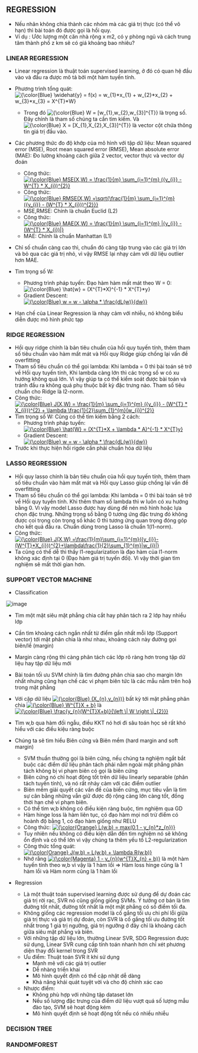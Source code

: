 ## REGRESSION
- Nếu nhãn không chia thành các nhóm mà các giá trị thực (có thể vô hạn) thì bài toán đó được gọi là hồi quy. 
- Ví dụ : Ước lượng một căn nhà rộng x m2, có y phòng ngủ và cách trung tâm thành phố z km sẽ có giá khoảng bao nhiêu?
### LINEAR REGRESSION
- Linear regression là thuật toán supervised learning, ở đó có quan hệ đầu vào và đầu ra được mô tả bởi một hàm tuyến tính. 

 - Phương trình tổng quát:  <img src="https://latex.codecogs.com/svg.latex?\inline&space;{\color{Blue}&space;\widehat{y}&space;=&space;f(x)&space;=&space;w_{1}*x_{1}&space;&plus;&space;w_{2}*x_{2}&space;&plus;&space;w_{3}*x_{3}&space;=&space;X^{T}*W}" title="{\color{Blue} \widehat{y} = f(x) = w_{1}*x_{1} + w_{2}*x_{2} + w_{3}*x_{3} = X^{T}*W}" />

      - Trong đó <img src="https://latex.codecogs.com/svg.latex?\inline&space;{\color{Blue}&space;W&space;=&space;[w_{1},w_{2},w_{3}]^{T}}" title="{\color{Blue} W = [w_{1},w_{2},w_{3}]^{T}}" /> là trọng số. Đây chính là tham số chúng ta cần tìm kiếm. Và <img src="https://latex.codecogs.com/svg.latex?\inline&space;{\color{Blue}&space;X&space;=&space;[X_{1},X_{2},X_{3}]^{T}}" title="{\color{Blue} X = [X_{1},X_{2},X_{3}]^{T}}" /> là vector cột chứa thông tin giá trị đầu vào. 
 
 - Các phương thức đo độ khớp của mô hình với tập dữ liệu: Mean squared error (MSE), Root mean squared error (RMSE), Mean absolute error (MAE): Đo lường khoảng cách giữa 2 vector, vector thực và vector dự đoán
   - Công thức: <a href="https://www.codecogs.com/eqnedit.php?latex=\inline&space;{\color{Blue}&space;MSE(X,W)&space;=&space;\frac{1}{m}&space;\sum_{i=1}^{m}&space;({y_{i}}&space;-&space;W^{T}&space;*&space;X_{i})^{2}}" target="_blank"><img src="https://latex.codecogs.com/svg.latex?\inline&space;{\color{Blue}&space;MSE(X,W)&space;=&space;\frac{1}{m}&space;\sum_{i=1}^{m}&space;({y_{i}}&space;-&space;W^{T}&space;*&space;X_{i})^{2}}" title="{\color{Blue} MSE(X,W) = \frac{1}{m} \sum_{i=1}^{m} ({y_{i}} - W^{T} * X_{i})^{2}}" /></a>
   - Công thức: <a href="https://www.codecogs.com/eqnedit.php?latex=\inline&space;{\color{Blue}&space;RMSE(X,W)&space;=\sqrt{\frac{1}{m}&space;\sum_{i=1}^{m}&space;({y_{i}}&space;-&space;(W^{T}&space;*&space;X_{i}))^{2}}}" target="_blank"><img src="https://latex.codecogs.com/svg.latex?\inline&space;{\color{Blue}&space;RMSE(X,W)&space;=\sqrt{\frac{1}{m}&space;\sum_{i=1}^{m}&space;({y_{i}}&space;-&space;(W^{T}&space;*&space;X_{i}))^{2}}}" title="{\color{Blue} RMSE(X,W) =\sqrt{\frac{1}{m} \sum_{i=1}^{m} ({y_{i}} - (W^{T} * X_{i}))^{2}}}" /></a>
   - MSE,RMSE: Chính là chuẩn Euclid (L2)
   - Công thức: <a href="https://www.codecogs.com/eqnedit.php?latex=\inline&space;{\color{Blue}&space;MAE(X,W)&space;=&space;\frac{1}{m}&space;\sum_{i=1}^{m}&space;|{y_{i}}&space;-&space;(W^{T}&space;*&space;X_{i})|}" target="_blank"><img src="https://latex.codecogs.com/svg.latex?\inline&space;{\color{Blue}&space;MAE(X,W)&space;=&space;\frac{1}{m}&space;\sum_{i=1}^{m}&space;|{y_{i}}&space;-&space;(W^{T}&space;*&space;X_{i})|}" title="{\color{Blue} MAE(X,W) = \frac{1}{m} \sum_{i=1}^{m} |{y_{i}} - (W^{T} * X_{i})|}" /></a>
   - MAE: Chính là chuẩn Manhattan (L1)
- Chỉ số chuẩn càng cao thì, chuẩn đó càng tập trung vào các giá trị lớn và bỏ qua các giá trị nhỏ, vì vậy RMSE lại nhạy cảm với dữ liệu outlier hơn MAE.
- Tìm trọng số W:
  - Phương trình pháp tuyến: Đạo hàm hàm mất mát theo W = 0: <img src="https://latex.codecogs.com/svg.latex?\inline&space;{\color{Blue}&space;\hat{w}&space;=&space;(X^{T}*X)^{-1}&space;*&space;X^{T}*y}" title="{\color{Blue} \hat{w} = (X^{T}*X)^{-1} * X^{T}*y}" />
  - Gradient Descent: <a href="https://www.codecogs.com/eqnedit.php?latex=\inline&space;{\color{Blue}&space;w&space;=&space;w&space;-&space;\alpha&space;*&space;\frac{dL(w)}{dw}}" target="_blank"><img src="https://latex.codecogs.com/svg.latex?\inline&space;{\color{Blue}&space;w&space;=&space;w&space;-&space;\alpha&space;*&space;\frac{dL(w)}{dw}}" title="{\color{Blue} w = w - \alpha * \frac{dL(w)}{dw}}" /></a>
- Hạn chế của Linear Regression là nhạy cảm với nhiễu, nó không biểu diễn được mô hình phức tạp 
### RIDGE REGRESSION
- Hồi quy ridge chính là bản tiêu chuẩn của hồi quy tuyến tính, thêm tham số tiêu chuẩn vào hàm mất mát và Hồi quy Ridge giúp chống lại vấn đề overfitting 
- Tham số tiêu chuẩn có thể gọi lambda: Khi lambda = 0 thì bài toán sẽ trở về Hồi quy tuyến tính, Khi lambda càng lớn thì các trọng số w có xu hướng không quá lớn. Vì vậy giúp ta có thể kiểm soát được bài toán và tránh đầu ra không quá phụ thuộc bất kỳ đặc trưng nào. Tham số tiêu chuẩn cho Ridge là l2-norm.
- Công thức: <a href="https://www.codecogs.com/eqnedit.php?latex=\inline&space;{\color{Blue}&space;J(X,W)&space;=&space;\frac{1}{m}&space;\sum_{i=1}^{m}&space;({y_{i}}&space;-&space;(W^{T}&space;*&space;X_{i}))^{2}&space;&plus;&space;\lambda&space;\frac{1}{2}\sum_{1}^{m}(w_{i})^{2}}" target="_blank"><img src="https://latex.codecogs.com/svg.latex?\inline&space;{\color{Blue}&space;J(X,W)&space;=&space;\frac{1}{m}&space;\sum_{i=1}^{m}&space;({y_{i}}&space;-&space;(W^{T}&space;*&space;X_{i}))^{2}&space;&plus;&space;\lambda&space;\frac{1}{2}\sum_{1}^{m}(w_{i})^{2}}" title="{\color{Blue} J(X,W) = \frac{1}{m} \sum_{i=1}^{m} ({y_{i}} - (W^{T} * X_{i}))^{2} + \lambda \frac{1}{2}\sum_{1}^{m}(w_{i})^{2}}" /></a>
- Tìm trọng số W: Cũng có thể tìm kiếm bằng 2 cách:
  -  Phương trình pháp tuyến: <a href="https://www.codecogs.com/eqnedit.php?latex=\inline&space;{\color{Blue}&space;\hat{W}&space;=&space;(X^{T}*X&space;&plus;&space;\lambda&space;*&space;A)^{-1}&space;*&space;X^{T}y}" target="_blank"><img src="https://latex.codecogs.com/svg.latex?\inline&space;{\color{Blue}&space;\hat{W}&space;=&space;(X^{T}*X&space;&plus;&space;\lambda&space;*&space;A)^{-1}&space;*&space;X^{T}y}" title="{\color{Blue} \hat{W} = (X^{T}*X + \lambda * A)^{-1} * X^{T}y}" /></a>
  -  Gradient Descent: <a href="https://www.codecogs.com/eqnedit.php?latex=\inline&space;{\color{Blue}&space;w&space;=&space;w&space;-&space;\alpha&space;*&space;\frac{dL(w)}{dw}}" target="_blank"><img src="https://latex.codecogs.com/svg.latex?\inline&space;{\color{Blue}&space;w&space;=&space;w&space;-&space;\alpha&space;*&space;\frac{dL(w)}{dw}}" title="{\color{Blue} w = w - \alpha * \frac{dL(w)}{dw}}" /></a>
- Trước khi thực hiện hồi rigde cần phải chuấn hóa dữ liệu
### LASSO REGRESSION
- Hồi quy lasso chính là bản tiêu chuẩn của hồi quy tuyến tính, thêm tham số tiêu chuẩn vào hàm mất mát và Hồi quy Lasso giúp chống lại vấn đề overfitting 
- Tham số tiêu chuẩn có thể gọi lambda: Khi lambda = 0 thì bài toán sẽ trở về Hồi quy tuyến tính. Khi thêm tham số lambda thì w luôn có xu hướng bằng 0. Vì vậy model Lasso được hay dùng để nén mô hình hoặc lựa chọn đặc trưng. Những trọng số bằng 0 tương ứng đặc trưng đó không được coi trọng còn trọng số khác 0 thì tương ứng quan trọng đóng góp cho kết quả đầu ra. Chuẩn dùng trong Lasso là chuẩn 1(l1-norm). 
- Công thức: <a href="https://www.codecogs.com/eqnedit.php?latex=\inline&space;{\color{Blue}&space;J(X,W)&space;=\frac{1}{m}\sum_{i=1}^{m}({y_{i}}-(W^{T}*X_{i}))^{2}&plus;\lambda\frac{1}{2}\sum_{1}^{m}|w_{i}|}" target="_blank"><img src="https://latex.codecogs.com/svg.latex?\inline&space;{\color{Blue}&space;J(X,W)&space;=\frac{1}{m}\sum_{i=1}^{m}({y_{i}}-(W^{T}*X_{i}))^{2}&plus;\lambda\frac{1}{2}\sum_{1}^{m}|w_{i}|}" title="{\color{Blue} J(X,W) =\frac{1}{m}\sum_{i=1}^{m}({y_{i}}-(W^{T}*X_{i}))^{2}+\lambda\frac{1}{2}\sum_{1}^{m}|w_{i}|}" /></a>
- Ta cũng có thể dễ thì thấy l1-regularization là đạo hàm của l1-norm không xác định tại 0 (Đạo hàm giá trị tuyến đối). Vì vậy thời gian tìm nghiệm sẽ mất thời gian hơn.
### SUPPORT VECTOR MACHINE
- Classification

![image](https://user-images.githubusercontent.com/72034584/145607317-2b5444c7-6c2b-43f8-9373-f5ff89e67bf9.png)

  - Tìm một mặt siêu mặt phẳng chia cắt hay phân tách ra 2 lớp hay nhiều lớp
  - Cần tìm khoảng cách ngắn nhất từ điểm gần nhất mỗi lớp (Support vector) tới mặt phân chia là như nhau, khoảng cách này đường gọi biên/lề (margin)
  - Margin càng rộng thì càng phân tách các lớp rõ ràng hơn trong tập dữ liệu hay tập dữ liệu mới
  - Bài toán tối ưu SVM chính là tìm đường phân chia sao cho margin lớn nhất nhưng cũng hạn chế các vi phạm biên tức là các mẫu nằm trên hoặ trong mặt phằng
  - Với cặp dữ liệu <a href="https://www.codecogs.com/eqnedit.php?latex={\color{Blue}&space;(X_{n},y_{n})}" target="_blank"><img src="https://latex.codecogs.com/svg.latex?{\color{Blue}&space;(X_{n},y_{n})}" title="{\color{Blue} (X_{n},y_{n})}" /></a> bất kỳ tới mặt phẳng phân chia <a href="https://www.codecogs.com/eqnedit.php?latex={\color{Blue}&space;W^{T}X&space;&plus;&space;b}" target="_blank"><img src="https://latex.codecogs.com/svg.latex?{\color{Blue}&space;W^{T}X&space;&plus;&space;b}" title="{\color{Blue} W^{T}X + b}" /></a> là 
<a href="https://www.codecogs.com/eqnedit.php?latex={\color{Blue}&space;\frac{y_{n}(W^{T}X&plus;b)}{\left&space;\|&space;W&space;\right&space;\|_{2}}}" target="_blank"><img src="https://latex.codecogs.com/svg.latex?{\color{Blue}&space;\frac{y_{n}(W^{T}X&plus;b)}{\left&space;\|&space;W&space;\right&space;\|_{2}}}" title="{\color{Blue} \frac{y_{n}(W^{T}X+b)}{\left \| W \right \|_{2}}}" /></a>
  - Tìm w,b qua hàm đối ngẫu, điều KKT nó hơi đi sâu toán học sẽ rất khó hiểu với các điều kiệu ràng buộc
  - Chúng ta sẽ tìm hiểu Biên cứng và Biên mềm (hard margin and soft margin)
    - SVM thuần thường gọi là biên cứng, nếu chúng ta nghiệm ngắt bắt buộc các điểm dữ liệu phân tách phải nằm ngoài mặt phẳng phân tách không bị vi phạm biên có gọi là biên cứng
    - Biên cứng nó chỉ hoạt động tốt trên dữ liệu linearly separable (phân tách tuyến tính), và nó rất nhảy cảm với các điểm outlier
    - Biên mềm giải quyết các vấn đề của biến cứng, mục tiêu vẫn là tìm sự cân bằng những vẫn giữ được độ rộng càng lớn càng tốt, đồng thời hạn chế vi phạm biên.
    - Có thể tìm w,b không có điều kiện ràng buộc, tìm nghiệm qua GD
    - Hàm hinge loss là hàm liên tục, có đạo hàm mọi nơi trừ điểm có hoành độ bằng 1, có đạo hàm giống như RELU
    - Công thức: <a href="https://www.codecogs.com/eqnedit.php?latex={\color{Orange}&space;L(w,b)&space;=&space;max(0,1&space;-&space;y_{n}*z_{n})}" target="_blank"><img src="https://latex.codecogs.com/gif.latex?{\color{Orange}&space;L(w,b)&space;=&space;max(0,1&space;-&space;y_{n}*z_{n})}" title="{\color{Orange} L(w,b) = max(0,1 - y_{n}*z_{n})}" /></a>
    - Tuy nhiên nếu không có điều kiện dẫn đến tìm nghiệm nó sẽ không ổn định và có thể lớn vì vậy chúng ta thêm yếu tố L2-regularization
    - Công thức tổng quát: <a href="https://www.codecogs.com/eqnedit.php?latex={\color{Orange}&space;J(w,b)&space;=&space;L(w,b)&space;&plus;&space;\lambda&space;R(w,b)}" target="_blank"><img src="https://latex.codecogs.com/gif.latex?{\color{Orange}&space;J(w,b)&space;=&space;L(w,b)&space;&plus;&space;\lambda&space;R(w,b)}" title="{\color{Orange} J(w,b) = L(w,b) + \lambda R(w,b)}" /></a>
    - Nhớ rằng <a href="https://www.codecogs.com/eqnedit.php?latex={\color{Magenta}&space;1&space;-&space;y_{n}(w^{T}X_{n}&space;&plus;&space;b)}" target="_blank"><img src="https://latex.codecogs.com/gif.latex?{\color{Magenta}&space;1&space;-&space;y_{n}(w^{T}X_{n}&space;&plus;&space;b)}" title="{\color{Magenta} 1 - y_{n}(w^{T}X_{n} + b)}" /></a> là một hàm tuyến tính theo w,b vì vậy là 1 hàm lồi => Hàm loss hinge cũng là 1 hàm lồi và Hàm norm cũng là 1 hàm lồi

- Regression
  - Là một thuật toán supervised learning được sử dụng để dự đoán các giá trị rời rạc, SVR nó cũng giống giống SVMs. Ý tưởng cơ bản là tìm đường tốt nhất, đường tốt nhất là một mặt phẳng có số điểm tối đa.
  - Không giống các regression model là cố gắng tối ưu chi phí lỗi giữa giá trị thực và giá trị dự đoán, còn SVR là cố gắng tối ưu đường tốt nhất trong 1 giá trị ngưỡng, giá trị ngưỡng ở đây chỉ là khoảng cách giữa siêu mặt phẳng và biên. 
  - Với những tập dữ liệu lớn, thường Linear SVR, SDG Regression được sử dụng, Linear SVR cung cấp tính toán nhanh hơn chỉ xét phương diện thay đổi kernel trong SVR
  - Ưu điểm: Thuật toán SVR ít khi sử dụng
    -  Mạnh mẽ với các giá trị outlier
    -  Dễ nhàng triển khai
    -  Mô hình quyết định có thể cập nhật dễ dàng
    -  Khả năng khái quát tuyệt vời và cho độ chính xác cao
  - Nhược điểm:
    -  Không phù hợp với những tập dataset lớn
    -  Nếu số lượng đặc trưng của điểm dữ liệu vượt quá số lượng mẫu đào tạo, SVM sẽ hoạt động kém
    -  Mô hình quyết định sẽ hoạt động tốt nếu có nhiều nhiễu
### DECISION TREE
### RANDOMFOREST
